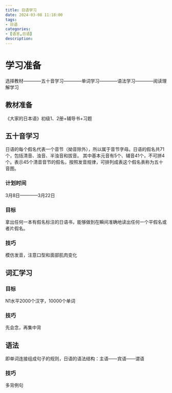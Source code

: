 ```yaml
---
title: 日语学习
date: 2024-03-08 11:18:00
tags:
- 日语
categories:
- [语言,日语]
description: 
---
```

# 学习准备
选择教材————五十音学习————单词学习————语法学习————阅读理解学习
## 教材准备
《大家的日本语》初级1、2册+辅导书+习题

## 五十音学习
日语的每个假名代表一个音节（拗音除外），所以属于音节字母。日语的假名共71个，包括清音、浊音、半浊音和拔音。
其中基本元音有5个、辅音41个，不可拼4个。表示45个清音音节的假名，按照发音规律，可排列成表这个假名表称为五十音图。
### 计划时间
3月8日————3月22日
### 目标
拿出任何一本有假名标注的日语书，能够做到在瞬间准确地读出任何一个平假名或者片假名。
### 技巧
模仿发音，注意口型和面部肌肉变化

## 词汇学习
### 目标
N1水平2000个汉字，10000个单词
### 技巧
先会念，再集中背

## 语法
即单词连接组成句子的规则，日语的语法结构：主语——宾语——谓语
### 技巧
多背例句